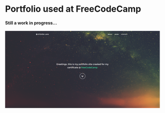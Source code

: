 # Portfolio used at FreeCodeCamp
#### Still a work in progress...

![](https://raw.githubusercontent.com/inkplug/sjlain/gh-pages/img/capture.png)

